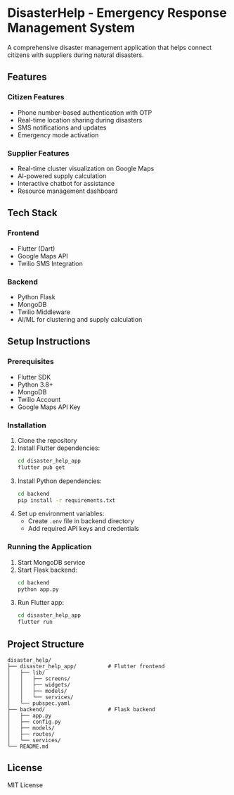 # DisasterHelp - Emergency Response Management System

A comprehensive disaster management application that helps connect citizens with suppliers during natural disasters.

## Features

### Citizen Features
- Phone number-based authentication with OTP
- Real-time location sharing during disasters
- SMS notifications and updates
- Emergency mode activation

### Supplier Features
- Real-time cluster visualization on Google Maps
- AI-powered supply calculation
- Interactive chatbot for assistance
- Resource management dashboard

## Tech Stack

### Frontend
- Flutter (Dart)
- Google Maps API
- Twilio SMS Integration

### Backend
- Python Flask
- MongoDB
- Twilio Middleware
- AI/ML for clustering and supply calculation

## Setup Instructions

### Prerequisites
- Flutter SDK
- Python 3.8+
- MongoDB
- Twilio Account
- Google Maps API Key

### Installation

1. Clone the repository
2. Install Flutter dependencies:
   ```bash
   cd disaster_help_app
   flutter pub get
   ```
3. Install Python dependencies:
   ```bash
   cd backend
   pip install -r requirements.txt
   ```
4. Set up environment variables:
   - Create `.env` file in backend directory
   - Add required API keys and credentials

### Running the Application

1. Start MongoDB service
2. Start Flask backend:
   ```bash
   cd backend
   python app.py
   ```
3. Run Flutter app:
   ```bash
   cd disaster_help_app
   flutter run
   ```

## Project Structure

```
disaster_help/
├── disaster_help_app/          # Flutter frontend
│   ├── lib/
│   │   ├── screens/
│   │   ├── widgets/
│   │   ├── models/
│   │   └── services/
│   └── pubspec.yaml
├── backend/                    # Flask backend
│   ├── app.py
│   ├── config.py
│   ├── models/
│   ├── routes/
│   └── services/
└── README.md
```

## License

MIT License 